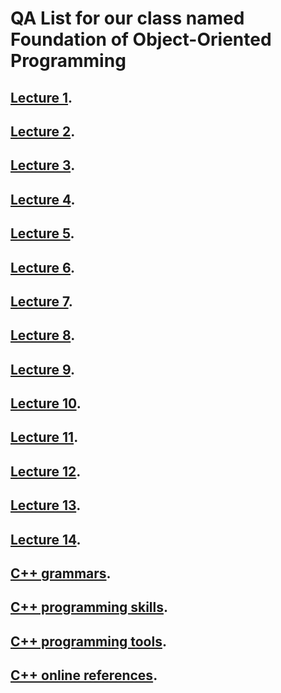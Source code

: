 # QA List for our class named Foundation of Object-Oriented Programming

## [Lecture 1](https://github.com/hailongyao/OOP_QA/blob/master/Lecture-1.md).
## [Lecture 2](https://github.com/hailongyao/OOP_QA/blob/master/Lecture-2.md).
## [Lecture 3](https://github.com/hailongyao/OOP_QA/blob/master/Lecture-3.md).
## [Lecture 4](https://github.com/hailongyao/OOP_QA/blob/master/Lecture-4.md).
## [Lecture 5](https://github.com/hailongyao/OOP_QA/blob/master/Lecture-5.md).
## [Lecture 6](https://github.com/hailongyao/OOP_QA/blob/master/Lecture-6.md).
## [Lecture 7](https://github.com/hailongyao/OOP_QA/blob/master/Lecture-7.md).
## [Lecture 8](https://github.com/hailongyao/OOP_QA/blob/master/Lecture-8.md).
## [Lecture 9](https://github.com/hailongyao/OOP_QA/blob/master/Lecture-9.md).
## [Lecture 10](https://github.com/hailongyao/OOP_QA/blob/master/Lecture-10.md).
## [Lecture 11](https://github.com/hailongyao/OOP_QA/blob/master/Lecture-11.md).
## [Lecture 12](https://github.com/hailongyao/OOP_QA/blob/master/Lecture-12.md).
## [Lecture 13](https://github.com/hailongyao/OOP_QA/blob/master/Lecture-13.md).
## [Lecture 14](https://github.com/hailongyao/OOP_QA/blob/master/Lecture-14.md).
## [C++ grammars](https://github.com/hailongyao/OOP_QA/blob/master/grammars.md).
## [C++ programming skills](https://github.com/hailongyao/OOP_QA/blob/master/skills.md).
## [C++ programming tools](https://github.com/hailongyao/OOP_QA/blob/master/tools.md).
## [C++ online references](https://github.com/hailongyao/OOP_QA/blob/master/refs.md).

